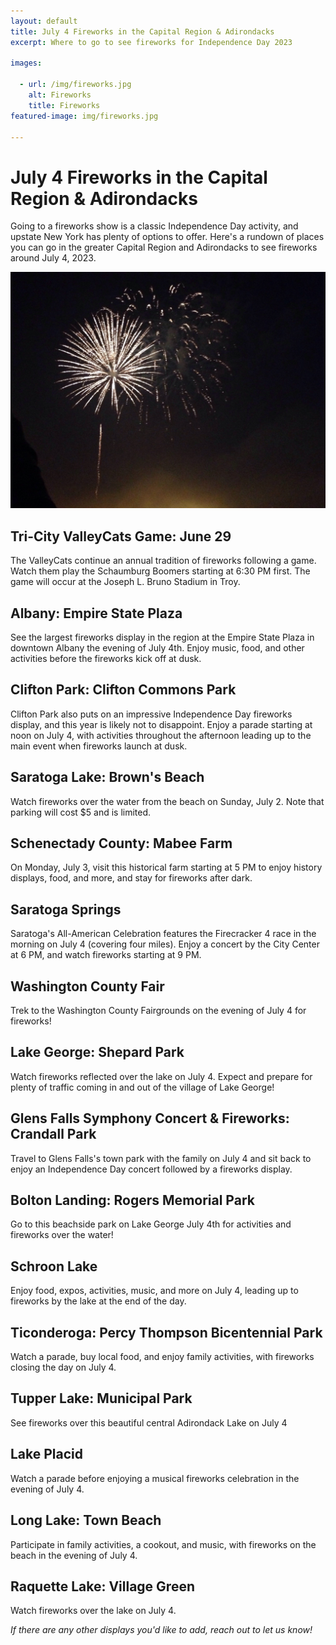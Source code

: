 ```yaml
---
layout: default
title: July 4 Fireworks in the Capital Region & Adirondacks
excerpt: Where to go to see fireworks for Independence Day 2023

images:

  - url: /img/fireworks.jpg
    alt: Fireworks
    title: Fireworks
featured-image: img/fireworks.jpg

---
```


<h1>July 4 Fireworks in the Capital Region & Adirondacks</h1>

<p>Going to a fireworks show is a classic Independence Day activity, and upstate New York has plenty of options to offer. Here's a rundown of places you can go in the greater Capital Region and Adirondacks to see fireworks around July 4, 2023.</p>

<img class="pure-img-responsive" src="img/fireworks.jpg">

<h2>Tri-City ValleyCats Game: June 29</h2>

<p>The ValleyCats continue an annual tradition of fireworks following a game. Watch them play the Schaumburg Boomers starting at 6:30 PM first. The game will occur at the Joseph L. Bruno Stadium in Troy.</p>

<h2>Albany: Empire State Plaza</h2>

<p>See the largest fireworks display in the region at the Empire State Plaza in downtown Albany the evening of July 4th. Enjoy music, food, and other activities before the fireworks kick off at dusk.</p>

<h2>Clifton Park: Clifton Commons Park</h2>

<p>Clifton Park also puts on an impressive Independence Day fireworks display, and this year is likely not to disappoint. Enjoy a parade starting at noon on July 4, with activities throughout the afternoon leading up to the main event when fireworks launch at dusk.</p>

<h2>Saratoga Lake: Brown's Beach</h2>

<p>Watch fireworks over the water from the beach on Sunday, July 2. Note that parking will cost $5 and is limited.</p>

<h2>Schenectady County: Mabee Farm</h2>

<p>On Monday, July 3, visit this historical farm starting at 5 PM to enjoy history displays, food, and more, and stay for fireworks after dark.</p>

<h2>Saratoga Springs</h2>

<p>Saratoga's All-American Celebration features the Firecracker 4 race in the morning on July 4 (covering four miles). Enjoy a concert by the City Center at 6 PM, and watch fireworks starting at 9 PM.</p>

<h2>Washington County Fair</h2>

<p>Trek to the Washington County Fairgrounds on the evening of July 4 for fireworks!</p>

<h2>Lake George: Shepard Park</h2>

<p>Watch fireworks reflected over the lake on July 4. Expect and prepare for plenty of traffic coming in and out of the village of Lake George!</p>

<h2>Glens Falls Symphony Concert & Fireworks: Crandall Park</h2>

<p>Travel to Glens Falls's town park with the family on July 4 and sit back to enjoy an Independence Day concert followed by a fireworks display.</p>

<h2>Bolton Landing: Rogers Memorial Park</h2>

<p>Go to this beachside park on Lake George July 4th for activities and fireworks over the water!</p>

<h2>Schroon Lake</h2>

<p>Enjoy food, expos, activities, music, and more on July 4, leading up to fireworks by the lake at the end of the day.</p>

<h2>Ticonderoga: Percy Thompson Bicentennial Park</h2>

<p>Watch a parade, buy local food, and enjoy family activities, with fireworks closing the day on July 4.</p>

<h2>Tupper Lake: Municipal Park</h2>

<p>See fireworks over this beautiful central Adirondack Lake on July 4</p>

<h2>Lake Placid</h2>

<p>Watch a parade before enjoying a musical fireworks celebration in the evening of July 4.</p>

<h2>Long Lake: Town Beach</h2>

<p>Participate in family activities, a cookout, and music, with fireworks on the beach in the evening of July 4.</p>

<h2>Raquette Lake: Village Green</h2>

<p>Watch fireworks over the lake on July 4.</p>

<p><i>If there are any other displays you'd like to add, reach out to let us know!</i></p>

